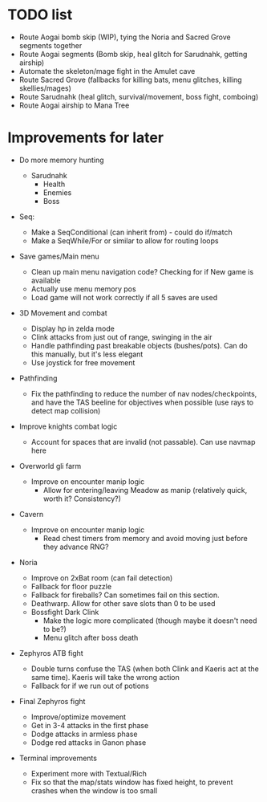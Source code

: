 # TODO list

* Route Aogai bomb skip (WIP), tying the Noria and Sacred Grove segments together
* Route Aogai segments (Bomb skip, heal glitch for Sarudnahk, getting airship)
* Automate the skeleton/mage fight in the Amulet cave
* Route Sacred Grove (fallbacks for killing bats, menu glitches, killing skellies/mages)
* Route Sarudnahk (heal glitch, survival/movement, boss fight, comboing)
* Route Aogai airship to Mana Tree

# Improvements for later

* Do more memory hunting
  * Sarudnahk
    * Health
    * Enemies
    * Boss

* Seq:
  * Make a SeqConditional (can inherit from) - could do if/match
  * Make a SeqWhile/For or similar to allow for routing loops

* Save games/Main menu
  * Clean up main menu navigation code? Checking for if New game is available
  * Actually use menu memory pos
  * Load game will not work correctly if all 5 saves are used

* 3D Movement and combat
  * Display hp in zelda mode
  * Clink attacks from just out of range, swinging in the air
  * Handle pathfinding past breakable objects (bushes/pots). Can do this manually, but it's less elegant
  * Use joystick for free movement
* Pathfinding
  * Fix the pathfinding to reduce the number of nav nodes/checkpoints, and have the TAS beeline for objectives when possible (use rays to detect map collision)

* Improve knights combat logic
  * Account for spaces that are invalid (not passable). Can use navmap here
* Overworld gli farm
  * Improve on encounter manip logic
    * Allow for entering/leaving Meadow as manip (relatively quick, worth it? Consistency?)
* Cavern
  * Improve on encounter manip logic
    * Read chest timers from memory and avoid moving just before they advance RNG?
* Noria
  * Improve on 2xBat room (can fail detection)
  * Fallback for floor puzzle
  * Fallback for fireballs? Can sometimes fail on this section.
  * Deathwarp. Allow for other save slots than 0 to be used
  * Bossfight Dark Clink
    * Make the logic more complicated (though maybe it doesn't need to be?)
    * Menu glitch after boss death
* Zephyros ATB fight
  * Double turns confuse the TAS (when both Clink and Kaeris act at the same time). Kaeris will take the wrong action
  * Fallback for if we run out of potions
* Final Zephyros fight
  * Improve/optimize movement
  * Get in 3-4 attacks in the first phase
  * Dodge attacks in armless phase
  * Dodge red attacks in Ganon phase


* Terminal improvements
  * Experiment more with Textual/Rich
  * Fix so that the map/stats window has fixed height, to prevent crashes when the window is too small
